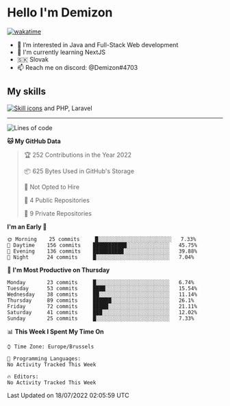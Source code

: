 # Hello I'm Demizon
[![wakatime](https://wakatime.com/badge/user/6ad1949f-d6d7-44f9-9eee-c35e54cc499b.svg)](https://wakatime.com/@6ad1949f-d6d7-44f9-9eee-c35e54cc499b)
- 👀 I’m interested in Java and Full-Stack Web development
- 🌱 I'm currently learning NextJS
- 🇸🇰 Slovak
- 📫 Reach me on discord: @Demizon#4703

## My skills
[![Skill icons](https://skillicons.dev/icons?i=java,js,ts,html,css,react,py,git,docker,linux,mysql,mongo&theme=dark)](https://github.com/Demizon3433) and PHP, Laravel

---

<!--START_SECTION:waka-->
![Lines of code](https://img.shields.io/badge/From%20Hello%20World%20I%27ve%20Written-44%20Thousand%20lines%20of%20code-blue)

**🐱 My GitHub Data** 

> 🏆 252 Contributions in the Year 2022
 > 
> 📦 625 Bytes Used in GitHub's Storage 
 > 
> 🚫 Not Opted to Hire
 > 
> 📜 4 Public Repositories 
 > 
> 🔑 9 Private Repositories  
 > 
**I'm an Early 🐤** 

```text
🌞 Morning    25 commits     █░░░░░░░░░░░░░░░░░░░░░░░░   7.33% 
🌆 Daytime    156 commits    ███████████░░░░░░░░░░░░░░   45.75% 
🌃 Evening    136 commits    ██████████░░░░░░░░░░░░░░░   39.88% 
🌙 Night      24 commits     █░░░░░░░░░░░░░░░░░░░░░░░░   7.04%

```
📅 **I'm Most Productive on Thursday** 

```text
Monday       23 commits     █░░░░░░░░░░░░░░░░░░░░░░░░   6.74% 
Tuesday      53 commits     ████░░░░░░░░░░░░░░░░░░░░░   15.54% 
Wednesday    38 commits     ██░░░░░░░░░░░░░░░░░░░░░░░   11.14% 
Thursday     89 commits     ██████░░░░░░░░░░░░░░░░░░░   26.1% 
Friday       72 commits     █████░░░░░░░░░░░░░░░░░░░░   21.11% 
Saturday     41 commits     ███░░░░░░░░░░░░░░░░░░░░░░   12.02% 
Sunday       25 commits     █░░░░░░░░░░░░░░░░░░░░░░░░   7.33%

```


📊 **This Week I Spent My Time On** 

```text
⌚︎ Time Zone: Europe/Brussels

💬 Programming Languages: 
No Activity Tracked This Week

🔥 Editors: 
No Activity Tracked This Week

```


 Last Updated on 18/07/2022 02:05:59 UTC
<!--END_SECTION:waka-->
